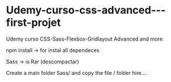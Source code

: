 # Udemy-curso-css-advanced---first-projet
Udemy curso CSS-Sass-Flexbox-Gridlayout Advanced and more


npm install  -> for instal all dependeces 

Sass -> is Rar (descompactar)

Create a main folder Sass/ and copy the file / folder hire....
